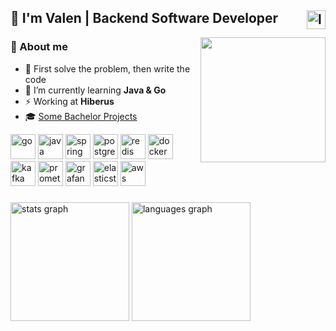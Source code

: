 <h2>👋 I'm Valen | Backend Software Developer 
  <a href="https://www.linkedin.com/in/valrichter/" target="_blank">
    <img align="right" src="https://img.shields.io/static/v1?message=valrichter&logo=linkedin&label=&color=0077B5&logoColor=white&labelColor=gray&style=for-the-badge" height="30" alt="linkedin"  />
  </a> 
</h2>

<img align="right" width="200" src="https://github.com/user-attachments/assets/fe04fce5-7a97-484e-a992-27c69cf14011" />

<div>
  <div align="left">
    <h3>👾 About me</h3>
      <ul>
        <li>🎯 First solve the problem, then write the code
        <li>🌱 I’m currently learning <strong>Java & Go</strong>
        <li>⚡ Working at <strong>Hiberus</strong>
        <li>🎓 <a href="https://github.com/stars/valrichter/lists/bachelor-projects">Some Bachelor Projects</a>
      </ul>
  </div>
  
  <div>
    <img alt="go" width="40" src="https://cdn.simpleicons.org/go/00ADD8" />
    <img alt="java " width="40" src="https://devicon-website.vercel.app/api/java/plain.svg?color=%23EA2D2E" />
    <img alt="spring" width="40" src="https://cdn.simpleicons.org/spring/6DB33F" />
    <img alt="postgresql" width="40" src="https://cdn.simpleicons.org/postgresql/4169E1" />
    <img alt="redis" width="40" src="https://devicon-website.vercel.app/api/redis/plain.svg?color=%23D82C20" />
    <img alt="docker" width="40" src="https://cdn.simpleicons.org/docker/2496ED" />
    <img alt="kafka" width="40" src="https://cdn.simpleicons.org/apachekafka/506365" />
    <img alt="prometheus" width="40" src="https://cdn.simpleicons.org/prometheus/E6522C" />
    <img alt="grafana" width="40" src="https://cdn.simpleicons.org/grafana/F46800" />
    <img alt="elasticstack" width="40" src="https://cdn.simpleicons.org/elasticstack/005571" />
    <img alt="aws" width="40" src="https://cdn.simpleicons.org/amazonwebservices/FF9900" />
  </div>
</div>

###

<div align="left">
  <img src="https://github-readme-stats.vercel.app/api?username=valrichter&hide_title=false&hide_rank=false&show_icons=true&include_all_commits=true&count_private=true&disable_animations=true&theme=tokyonight&locale=en&hide_border=true&order=1" height="190" alt="stats graph"  />
  <img src="https://github-readme-stats.vercel.app/api/top-langs?username=valrichter&locale=en&hide_title=false&layout=compact&card_width=320&langs_count=10&hide=html,jupyter%20notebook,PLpgSQL,makefile,css,csharp,shell&theme=tokyonight&hide_border=true&order=2" height="190" alt="languages graph"  />
</div>
